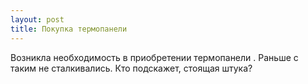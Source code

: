 ```yaml
---
layout: post 
title: Покупка термопанели 
--- 
```

Возникла необходимость в приобретении термопанели . Раньше с таким не сталкивались. Кто подскажет, стоящая штука?